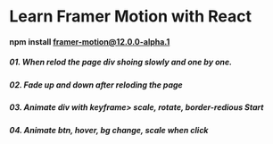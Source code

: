 # Learn Framer Motion with React

#### npm install framer-motion@12.0.0-alpha.1

##### 01. When relod the page div shoing slowly and one by one.
##### 02. Fade up and down after reloding the page
##### 03. Animate div with keyframe> scale, rotate, border-redious Start
##### 04. Animate btn, hover, bg change, scale when click

